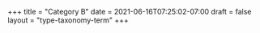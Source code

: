 +++
title = "Category B"
date = 2021-06-16T07:25:02-07:00
draft = false
layout = "type-taxonomy-term"
+++
